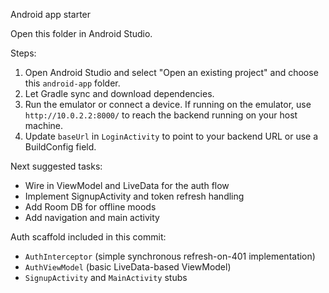 Android app starter

Open this folder in Android Studio.

Steps:
1. Open Android Studio and select "Open an existing project" and choose this `android-app` folder.
2. Let Gradle sync and download dependencies.
3. Run the emulator or connect a device. If running on the emulator, use `http://10.0.2.2:8000/` to reach the backend running on your host machine.
4. Update `baseUrl` in `LoginActivity` to point to your backend URL or use a BuildConfig field.

Next suggested tasks:
- Wire in ViewModel and LiveData for the auth flow
- Implement SignupActivity and token refresh handling
- Add Room DB for offline moods
- Add navigation and main activity

Auth scaffold included in this commit:
- `AuthInterceptor` (simple synchronous refresh-on-401 implementation)
- `AuthViewModel` (basic LiveData-based ViewModel)
- `SignupActivity` and `MainActivity` stubs
